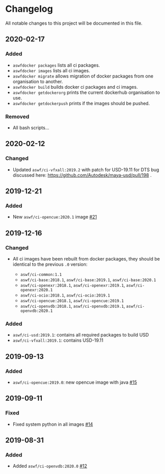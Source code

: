 # Changelog
All notable changes to this project will be documented in this file.

## 2020-02-17
### Added
* `aswfdocker packages` lists all ci packages.
* `aswfdocker images` lists all ci images.
* `aswfdocker migrate` allows migration of docker packages from one organisation to another.
* `aswfdocker build` builds docker ci packages and ci images.
* `aswfdocker getdockerorg` prints the current dockerhub organisation to use.
* `aswfdocker getdockerpush` prints if the images should be pushed.
### Removed
* All bash scripts...

## 2020-02-12
### Changed
* Updated `aswf/ci-vfxall:2019.2` with patch for USD-19.11 for DTS bug discussed here: https://github.com/Autodesk/maya-usd/pull/198 .

## 2019-12-21
### Added
* New `aswf/ci-opencue:2020.1` image [#21](/../../issues/21)

## 2019-12-16
### Changed
* All ci images have been rebuilt from docker packages, they should be identical to the previous `.0` version:

  * `aswf/ci-common:1.1`
  * `aswf/ci-base:2018.1`, `aswf/ci-base:2019.1`, `aswf/ci-base:2020.1`
  * `aswf/ci-openexr:2018.1`, `aswf/ci-openexr:2019.1`, `aswf/ci-openexr:2020.1`
  * `aswf/ci-ocio:2018.1`, `aswf/ci-ocio:2019.1`
  * `aswf/ci-opencue:2018.1`, `aswf/ci-opencue:2019.1`
  * `aswf/ci-openvdb:2018.1`, `aswf/ci-openvdb:2019.1`, `aswf/ci-openvdb:2020.1`

### Added
* `aswf/ci-usd:2019.1`: contains all required packages to build USD
* `aswf/ci-vfxall:2019.1`: contains USD-19.11

## 2019-09-13
### Added
* `aswf/ci-opencue:2019.0`: new opencue image with java [#15](/../../issues/15)

## 2019-09-11
### Fixed
* Fixed system python in all images [#14](/../../issues/14)

## 2019-08-31
### Added
* Added `aswf/ci-openvdb:2020.0` [#12](/../../issues/12)
